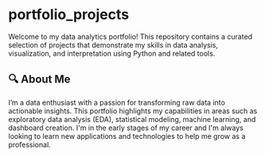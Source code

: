 # portfolio_projects
Welcome to my data analytics portfolio! This repository contains a curated selection of projects that demonstrate my skills in data analysis, visualization, and interpretation using Python and related tools.

## 🔍 About Me
I’m a data enthusiast with a passion for transforming raw data into actionable insights. This portfolio highlights my capabilities in areas such as exploratory data analysis (EDA), statistical modeling, machine learning, and dashboard creation. I'm in the early stages of my career and I'm always looking to learn new applications and technologies to help me grow as a professional.
